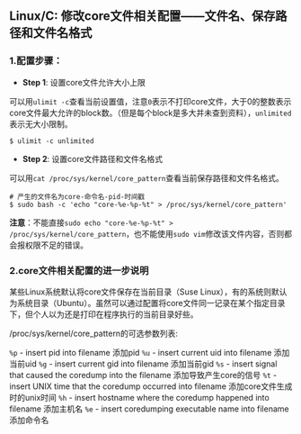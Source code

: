 ## Linux/C: 修改core文件相关配置——文件名、保存路径和文件名格式

### 1.配置步骤：

* **Step 1**: 设置core文件允许大小上限

可以用`ulimit -c`查看当前设置值，注意`0`表示不打印core文件，大于0的整数表示core文件最大允许的block数。（但是每个block是多大并未查到资料），`unlimited`表示无大小限制。

 ```shell
 $ ulimit -c unlimited
 ``` 
 
 * **Step 2**: 设置core文件路径和文件名格式
 
 可以用`cat /proc/sys/kernel/core_pattern`查看当前保存路径和文件名格式。
 
 ```shell
 # 产生的文件名为core-命令名-pid-时间戳
 $ sudo bash -c 'echo "core-%e-%p-%t" > /proc/sys/kernel/core_pattern'
 ```
 
**注意**：不能直接`sudo echo "core-%e-%p-%t" > /proc/sys/kernel/core_pattern`，也不能使用`sudo vim`修改该文件内容，否则都会报权限不足的错误。

### 2.core文件相关配置的进一步说明

某些Linux系统默认将core文件保存在当前目录（Suse Linux），有的系统则默认为系统目录（Ubuntu）。虽然可以通过配置将core文件同一记录在某个指定目录下，但个人以为还是打印在程序执行的当前目录好些。

/proc/sys/kernel/core_pattern的可选参数列表:

`%p` - insert pid into filename 添加pid
`%u` - insert current uid into filename 添加当前uid
`%g` - insert current gid into filename 添加当前gid
`%s` - insert signal that caused the coredump into the filename 添加导致产生core的信号
`%t` - insert UNIX time that the coredump occurred into filename 添加core文件生成时的unix时间
`%h` - insert hostname where the coredump happened into filename 添加主机名
`%e` - insert coredumping executable name into filename 添加命令名
